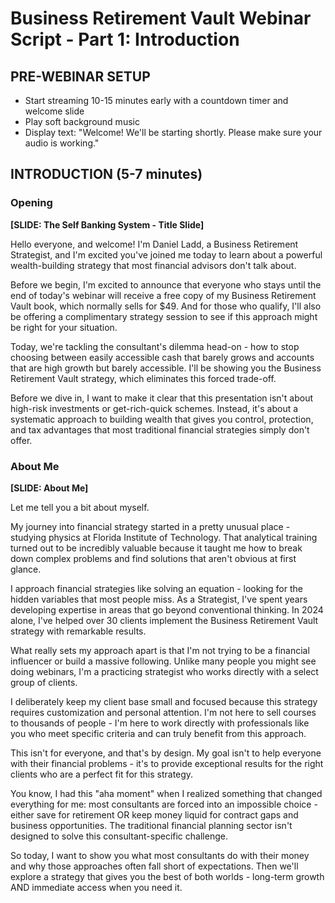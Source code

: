 # Business Retirement Vault Webinar Script - Part 1: Introduction

## PRE-WEBINAR SETUP
- Start streaming 10-15 minutes early with a countdown timer and welcome slide
- Play soft background music
- Display text: "Welcome! We'll be starting shortly. Please make sure your audio is working."

## INTRODUCTION (5-7 minutes)

### Opening
**[SLIDE: The Self Banking System - Title Slide]**

Hello everyone, and welcome! I'm Daniel Ladd, a Business Retirement Strategist, and I'm excited you've joined me today to learn about a powerful wealth-building strategy that most financial advisors don't talk about.

Before we begin, I'm excited to announce that everyone who stays until the end of today's webinar will receive a free copy of my Business Retirement Vault book, which normally sells for $49. And for those who qualify, I'll also be offering a complimentary strategy session to see if this approach might be right for your situation.

Today, we're tackling the consultant's dilemma head-on - how to stop choosing between easily accessible cash that barely grows and accounts that are high growth but barely accessible. I'll be showing you the Business Retirement Vault strategy, which eliminates this forced trade-off.

Before we dive in, I want to make it clear that this presentation isn't about high-risk investments or get-rich-quick schemes. Instead, it's about a systematic approach to building wealth that gives you control, protection, and tax advantages that most traditional financial strategies simply don't offer.

### About Me
**[SLIDE: About Me]**

Let me tell you a bit about myself.

My journey into financial strategy started in a pretty unusual place - studying physics at Florida Institute of Technology. That analytical training turned out to be incredibly valuable because it taught me how to break down complex problems and find solutions that aren't obvious at first glance.

I approach financial strategies like solving an equation - looking for the hidden variables that most people miss. As a Strategist, I've spent years developing expertise in areas that go beyond conventional thinking. In 2024 alone, I've helped over 30 clients implement the Business Retirement Vault strategy with remarkable results.

What really sets my approach apart is that I'm not trying to be a financial influencer or build a massive following. Unlike many people you might see doing webinars, I'm a practicing strategist who works directly with a select group of clients.

I deliberately keep my client base small and focused because this strategy requires customization and personal attention. I'm not here to sell courses to thousands of people - I'm here to work directly with professionals like you who meet specific criteria and can truly benefit from this approach.

This isn't for everyone, and that's by design. My goal isn't to help everyone with their financial problems - it's to provide exceptional results for the right clients who are a perfect fit for this strategy.

You know, I had this "aha moment" when I realized something that changed everything for me: most consultants are forced into an impossible choice - either save for retirement OR keep money liquid for contract gaps and business opportunities. The traditional financial planning sector isn't designed to solve this consultant-specific challenge.

So today, I want to show you what most consultants do with their money and why those approaches often fall short of expectations. Then we'll explore a strategy that gives you the best of both worlds - long-term growth AND immediate access when you need it.
